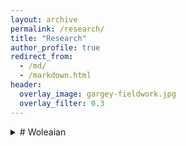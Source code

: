 ```yaml
---
layout: archive
permalink: /research/
title: "Research"
author_profile: true
redirect_from:
  - /md/
  - /markdown.html
header:
  overlay_image: gargey-fieldwork.jpg
  overlay_filter: 0.3
---
```


<details>
  <summary># Woleaian</summary>

  ### Language Documentation and Revitalization of the Woleaian language

Since 2021, I have been working with the Woleaian-speaking community, both in Hawaiʻi and in Yap State on documenting their language and culture. Woleaian is a Micronesian language spoken on 7 small coral atolls in the Outer Islands of Yap State, Federated States of Micronesia (FSM), as well as in the diaspora in Guam, Hawaiʻi and the continental United States. Speaker estimates vary, but the community estimates around 2,000 Woleaian-speakers globally. The main community I have been working with is that of Eauripik atoll, the smallest of the seven, with about 70-90 inhabitants, but larger populations on Yap Main Island. A village, Gargey, on Yap Main Island was my main field site for two fieldwork trips in early 2023, and serves as a continued touchstone whenever I visit Yap for fieldwork.
The Woleaian-speaking community has noticed a decline in the continued use and remembrance of traditional Woleaian oral and physical culture.

<\details>


<details>
  <summary># Sentani</summary>

  ### Language Documentation of West Sentani
Talking

<\details>


